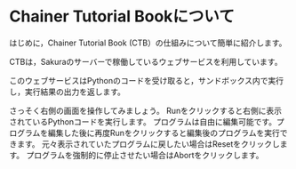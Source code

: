 # Chainer Tutorial Bookについて

はじめに，Chainer Tutorial Book (CTB）の仕組みについて簡単に紹介します。

CTBは，Sakuraのサーバーで稼働しているウェブサービスを利用しています。

このウェブサービスはPythonのコードを受け取ると，サンドボックス内で実行し，実行結果の出力を返します。

さっそく右側の画面を操作してみましょう。
Runをクリックすると右側に表示されているPythonコードを実行します。
プログラムは自由に編集可能です。プログラムを編集した後に再度Runをクリックすると編集後のプログラムを実行できます。
元々表示されていたプログラムに戻したい場合はResetをクリックします。
プログラムを強制的に停止させたい場合はAbortをクリックします。
